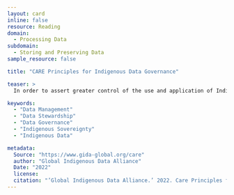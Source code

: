 ```yaml
---
layout: card
inline: false
resource: Reading
domain:
  - Processing Data
subdomain:
  - Storing and Preserving Data
sample_resource: false

title: "CARE Principles for Indigenous Data Governance"

teaser: >
  In order to assert greater control of the use and application of Indigenous data and knowledges, these people and purpose-oriented CARE principles for Indigenous data management and stewardship have been designed to complement the existing FAIR principles.

keywords:
  - "Data Management"
  - "Data Stewardship"
  - "Data Governance"
  - "Indigenous Sovereignty"
  - "Indigenous Data"

metadata:
  Source: "https://www.gida-global.org/care"
  author: "Global Indigenous Data Alliance"
  Date: "2022"
  license:
  citation: "’Global Indigenous Data Alliance.’ 2022. Care Principles for Indigenous Data Governance. https://www.gida-global.org/care. Accessed 4 December 2024."
---
```

